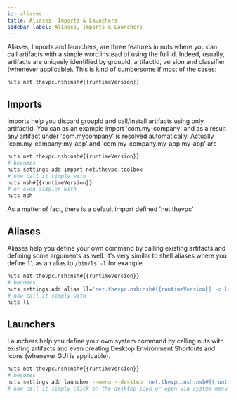 ```yaml
---
id: aliases
title: Aliases, Imports & Launchers
sidebar_label: Aliases, Imports & Launchers
---
```



Aliases, Imports and launchers, are three features in nuts where you can call artifacts with a simple word instead of using the full id. Indeed, usually, artifacts are uniquely identified by groupId, artifactId, version and classifier (whenever applicable). This is kind of cumbersome if most of the cases:

```bash
nuts net.thevpc.nsh:nsh#{{runtimeVersion}}
```

## Imports
Imports help you discard groupId and call/install artifacts using only artifactId. You can as an example
import 'com.my-company' and as a result any artifact under 'com.mycompany' is resolved automatically.
Actually 'com.my-company:my-app' and 'com.my-company.my-app:my-app' are

```bash
nuts net.thevpc.nsh:nsh#{{runtimeVersion}}
# becomes
nuts settings add import net.thevpc.toolbox
# now call it simply with
nuts nsh#{{runtimeVersion}}
# or even simpler with
nuts nsh
```
As a matter of fact, there is a default import defined 'net.thevpc'

## Aliases
Aliases help you define your own command by calling existing artifacts and defining some arguments as well. It's very similar to shell aliases where you define `ll` as an alias to `/bin/ls -l` for example.

```bash
nuts net.thevpc.nsh:nsh#{{runtimeVersion}}
# becomes
nuts settings add alias ll='net.thevpc.nsh:nsh#{{runtimeVersion}} -c ls -l'
# now call it simply with
nuts ll
```

## Launchers
Launchers help you define your own system command by calling nuts with existing artifacts and even creating Desktop Environment Shortcuts and Icons (whenever GUI is applicable). 


```bash
nuts net.thevpc.nsh:nsh#{{runtimeVersion}}
# becomes
nuts settings add launcher --menu --desktop 'net.thevpc.nsh:nsh#{{runtimeVersion}}'
# now call it simply click on the desktop icon or open via system menu
```
